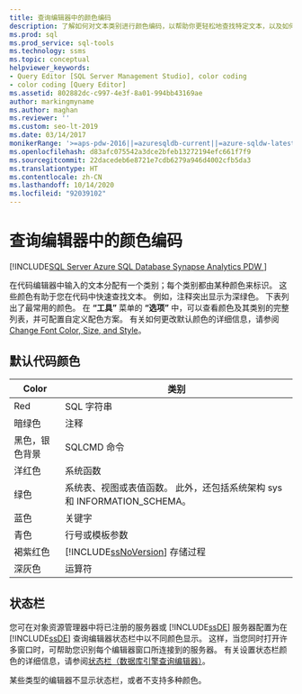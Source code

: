 ```yaml
---
title: 查询编辑器中的颜色编码
description: 了解如何对文本类别进行颜色编码，以帮助你更轻松地查找特定文本，以及如何配置自定义配色方案。
ms.prod: sql
ms.prod_service: sql-tools
ms.technology: ssms
ms.topic: conceptual
helpviewer_keywords:
- Query Editor [SQL Server Management Studio], color coding
- color coding [Query Editor]
ms.assetid: 802882dc-c997-4e3f-8a01-994bb43169ae
author: markingmyname
ms.author: maghan
ms.reviewer: ''
ms.custom: seo-lt-2019
ms.date: 03/14/2017
monikerRange: '>=aps-pdw-2016||=azuresqldb-current||=azure-sqldw-latest||>=sql-server-2016||=sqlallproducts-allversions||>=sql-server-linux-2017||=azuresqldb-mi-current'
ms.openlocfilehash: d83afc075542a3dce2bfeb13272194efc661f7f9
ms.sourcegitcommit: 22dacedeb6e8721e7cdb6279a946d4002cfb5da3
ms.translationtype: HT
ms.contentlocale: zh-CN
ms.lasthandoff: 10/14/2020
ms.locfileid: "92039102"
---
```

# <a name="color-coding-in-query-editors"></a>查询编辑器中的颜色编码

[!INCLUDE[SQL Server Azure SQL Database Synapse Analytics PDW ](../../includes/applies-to-version/sql-asdb-asdbmi-asa-pdw.md)]

在代码编辑器中输入的文本分配有一个类别；每个类别都由某种颜色来标识。 这些颜色有助于您在代码中快速查找文本。 例如，注释突出显示为深绿色。 下表列出了最常用的颜色。 在 **“工具”** 菜单的 **“选项”** 中，可以查看颜色及其类别的完整列表，并可配置自定义配色方案。 有关如何更改默认颜色的详细信息，请参阅 [Change Font Color, Size, and Style](./change-font-color-size-and-style.md)。  
  
## <a name="default-code-colors"></a>默认代码颜色  
  
|Color|类别|  
|-----------|--------------|  
|Red|SQL 字符串|  
|暗绿色|注释|  
|黑色，银色背景|SQLCMD 命令|  
|洋红色|系统函数|  
|绿色|系统表、视图或表值函数。 此外，还包括系统架构 sys 和 INFORMATION_SCHEMA。|  
|蓝色|关键字|  
|青色|行号或模板参数|  
|褐紫红色|[!INCLUDE[ssNoVersion](../../includes/ssnoversion-md.md)] 存储过程|  
|深灰色|运算符|  
  
## <a name="status-bar"></a>状态栏  
 您可在对象资源管理器中将已注册的服务器或 [!INCLUDE[ssDE](../../includes/ssde-md.md)] 服务器配置为在 [!INCLUDE[ssDE](../../includes/ssde-md.md)] 查询编辑器状态栏中以不同颜色显示。 这样，当您同时打开许多窗口时，可帮助您识别每个编辑器窗口所连接到的服务器。 有关设置状态栏颜色的详细信息，请参阅[状态栏（数据库引擎查询编辑器）](./status-bar-database-engine-query-editor.md)。  
  
 某些类型的编辑器不显示状态栏，或者不支持多种颜色。  
  
